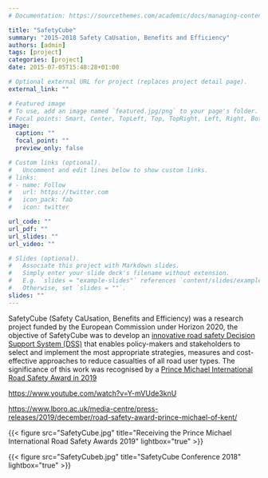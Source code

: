 ```yaml
---
# Documentation: https://sourcethemes.com/academic/docs/managing-content/

title: "SafetyCube"
summary: "2015-2018 Safety CaUsation, Benefits and Efficiency"
authors: [admin]
tags: [project]
categories: [project]
date: 2015-07-05T15:48:28+01:00

# Optional external URL for project (replaces project detail page).
external_link: ""

# Featured image
# To use, add an image named `featured.jpg/png` to your page's folder.
# Focal points: Smart, Center, TopLeft, Top, TopRight, Left, Right, BottomLeft, Bottom, BottomRight.
image:
  caption: ""
  focal_point: ""
  preview_only: false

# Custom links (optional).
#   Uncomment and edit lines below to show custom links.
# links:
# - name: Follow
#   url: https://twitter.com
#   icon_pack: fab
#   icon: twitter

url_code: ""
url_pdf: ""
url_slides: ""
url_video: ""

# Slides (optional).
#   Associate this project with Markdown slides.
#   Simply enter your slide deck's filename without extension.
#   E.g. `slides = "example-slides"` references `content/slides/example-slides.md`.
#   Otherwise, set `slides = ""`.
slides: ""
---
```

SafetyCube (Safety CaUsation, Benefits and Efficiency) was a research project funded by the European Commission under  Horizon 2020, the objective of SafetyCube was to develop an [innovative road safety Decision Support System (DSS)](https://www.safetycube-project.eu/safetycube-decision-support-system-may-2015/) that enables policy-makers and stakeholders to select and implement the most appropriate strategies, measures and cost-effective approaches to reduce casualties of all road user types. The significance of this work was recognised by a [Prince Michael International Road Safety Award in 2019](https://www.roadsafetyawards.com/safetycube) 

https://www.youtube.com/watch?v=Y-mVUde3knU

https://www.lboro.ac.uk/media-centre/press-releases/2019/december/road-safety-award-prince-michael-of-kent/


{{< figure src="SafetyCube.jpg" title="Receiving the Prince Michael International Road Safety Awards 2019" lightbox="true" >}}

{{< figure src="SafetyCubeb.jpg" title="SafetyCube Conference 2018" lightbox="true" >}}